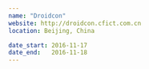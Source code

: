 ```yaml
---
name: "Droidcon"
website: http://droidcon.cfict.com.cn
location: Beijing, China

date_start: 2016-11-17
date_end:   2016-11-18
---
```

